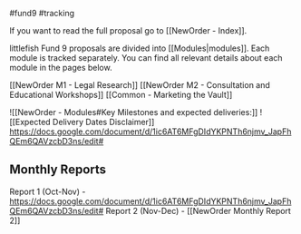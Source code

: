 #fund9 #tracking

If you want to read the full proposal go to [[NewOrder - Index]].

littlefish Fund 9 proposals are divided into [[Modules|modules]]. Each module is tracked separately. You can find all relevant details about each module in the pages below.

[[NewOrder M1 - Legal Research]]
[[NewOrder M2 - Consultation and Educational Workshops]]
[[Common - Marketing the Vault]]

![[NewOrder - Modules#Key Milestones and expected deliveries:]]
![[Expected Delivery Dates Disclaimer]]
https://docs.google.com/document/d/1ic6AT6MFgDIdYKPNTh6njmv_JapFhQEm6QAVzcbD3ns/edit#
## Monthly Reports
Report 1 (Oct-Nov) - https://docs.google.com/document/d/1ic6AT6MFgDIdYKPNTh6njmv_JapFhQEm6QAVzcbD3ns/edit#
Report 2 (Nov-Dec) - [[NewOrder Monthly Report 2]]
